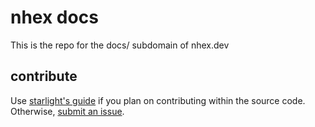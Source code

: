 # nhex docs
This is the repo for the docs/ subdomain of nhex.dev
## contribute
Use [starlight's guide](https://starlight.astro.build/guides/authoring-content/) if you plan on contributing within the source code. Otherwise, [submit an issue](https://github.com/nhexirc/docs/issues).
